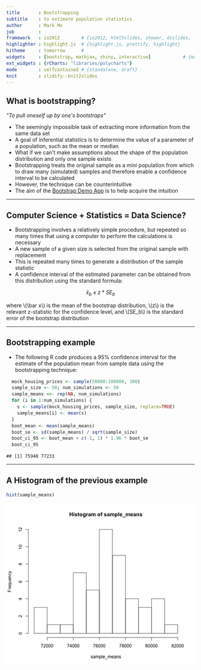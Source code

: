 ```yaml
---
title       : Bootstrapping
subtitle    : to estimate population statistics
author      : Mark Mo
job         : 
framework   : io2012        # {io2012, html5slides, shower, dzslides, ...}
highlighter : highlight.js  # {highlight.js, prettify, highlight}
hitheme     : tomorrow      # 
widgets     : [bootstrap, mathjax, shiny, interactive]            # {mathjax, quiz, bootstrap}
ext_widgets : {rCharts: "libraries/polycharts"}
mode        : selfcontained # {standalone, draft}
knit        : slidify::knit2slides
---
```


## What is bootstrapping?

_"To pull oneself up by one's bootstraps"_

* The seemingly impossible task of extracting more information from the same data set
* A goal of inferential statistics is to determine the value of a parameter of a population, such as the mean or median
* What if we can't make assumptions about the shape of the population distribution and only one sample exists
* Bootstrapping treats the original sample as a mini population from which to draw many (simulated) samples and therefore enable a confidence interval to be calculated
* However, the technique can be counterintuitive
* The aim of the [Bootstrap Demo App](https://markmo.shinyapps.io/bootstrapdemo/) is to help acquire the intuition

---

## Computer Science + Statistics = Data Science?

* Bootstrapping involves a relatively simple procedure, but repeated so many times that using a computer to perform the calculations is necessary
* A new sample of a given size is selected from the original sample with replacement
* This is repeated many times to generate a distribution of the sample statistic
* A confidence interval of the estimated parameter can be obtained from this distribution using the standard formula:

$$\bar x_b \pm z * SE_b$$

where \\(\bar x\\) is the mean of the bootstrap distribution, \\(z\\) is the relevant z-statistic for the confidence level, and \\(SE_b\\) is the standard error of the bootstrap distribution

---

## Bootstrapping example

* The following R code produces a 95% confidence interval for the estimate of the population mean from sample data using the bootstrapping technique:


```r
  mock_housing_prices <- sample(50000:100000, 300)
  sample_size <- 50; num_simulations <- 50
  sample_means <<- rep(NA, num_simulations)
  for (i in 1:num_simulations) {
    s <- sample(mock_housing_prices, sample_size, replace=TRUE)
    sample_means[i] <- mean(s)
  }
  boot_mean <- mean(sample_means)
  boot_se <- sd(sample_means) / sqrt(sample_size)
  boot_ci_95 <- boot_mean + c(-1, 1) * 1.96 * boot_se
  boot_ci_95
```

```
## [1] 75948 77233
```

---

## A Histogram of the previous example


```r
hist(sample_means)
```

<img src="assets/fig/r simple-plot.png" title="plot of chunk r simple-plot" alt="plot of chunk r simple-plot" style="display: block; margin: auto;" />
